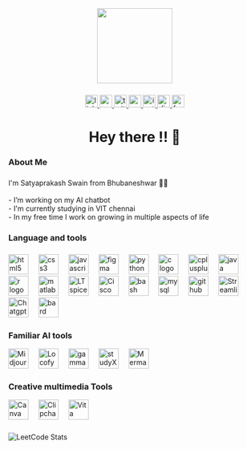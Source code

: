 <div align="center">
  <img height="150" src="https://encrypted-tbn0.gstatic.com/images?q=tbn:ANd9GcTnDrLd4YDmRCSdfSys9u3tNj3o1iBJvulhQQ&s"  />
</div>

###

<div align="center">
  <a href="https://www.linkedin.com/in/satyaprakash-swain-613067210/" target="_blank">
    <img src="https://img.shields.io/static/v1?message=LinkedIn&logo=linkedin&label=&color=0077B5&logoColor=white&labelColor=&style=for-the-badge" height="25" alt="linkedin logo"  />
  </a>
  <a href="https://www.youtube.com/@Satyaprakash__1929" target="_blank">
    <img src="https://img.shields.io/static/v1?message=Youtube&logo=youtube&label=&color=FF0000&logoColor=white&labelColor=&style=for-the-badge" height="25" alt="youtube logo"  />
  </a>
  <a href="https://x.com/Satya_1929" target="_blank">
    <img src="https://img.shields.io/static/v1?message=Twitter&logo=twitter&label=&color=1DA1F2&logoColor=white&labelColor=&style=for-the-badge" height="25" alt="twitter logo"  />
  </a>
  <a href="spswain2003.org@gmail.com" target="_blank">
    <img src="https://img.shields.io/static/v1?message=Gmail&logo=gmail&label=&color=D14836&logoColor=white&labelColor=&style=for-the-badge" height="25" alt="gmail logo"  />
  </a>
  <a href="https://www.instagram.com/satya__social" target="_blank">
    <img src="https://img.shields.io/static/v1?message=Instagram&logo=instagram&label=&color=E4405F&logoColor=white&labelColor=&style=for-the-badge" height="25" alt="instagram logo"  />
  </a>
  <a href="Satyaprakash Swain#4868" target="_blank">
    <img src="https://img.shields.io/static/v1?message=Discord&logo=discord&label=&color=7289DA&logoColor=white&labelColor=&style=for-the-badge" height="25" alt="discord logo"  />
  </a>
  <a href="https://www.facebook.com/profile.php?id=100077099600615" target="_blank">
    <img src="https://img.shields.io/static/v1?message=Facebook&logo=facebook&label=&color=1877F2&logoColor=white&labelColor=&style=for-the-badge" height="25" alt="facebook logo"  />
  </a>
</div>

###

<h1 align="center">Hey there !! 👋</h1>

###

<h3 align="left">About Me </h3>

###

<p align="left">I'm Satyaprakash Swain from Bhubaneshwar 👩‍💻<br><br>- I’m working on my AI chatbot<br>- I'm currently studying in VIT chennai<br>- In my free time I work on growing in multiple aspects of life</p>

###

<h3 align="left">Language and tools </h3>

###

<div align="left">
  <img src="https://cdn.jsdelivr.net/gh/devicons/devicon/icons/html5/html5-original.svg" height="40" alt="html5 logo"  />
  <img width="12" />
  <img src="https://cdn.jsdelivr.net/gh/devicons/devicon/icons/css3/css3-original.svg" height="40" alt="css3 logo"  />
  <img width="12" />
  <img src="https://cdn.jsdelivr.net/gh/devicons/devicon/icons/javascript/javascript-original.svg" height="40" alt="javascript logo"  />
  <img width="12" />
  <img src="https://cdn.jsdelivr.net/gh/devicons/devicon/icons/figma/figma-original.svg" height="40" alt="figma logo"  />
  <img width="12" />
  <img src="https://cdn.jsdelivr.net/gh/devicons/devicon/icons/python/python-original.svg" height="40" alt="python logo"  />
  <img width="12" />
  <img src="https://cdn.jsdelivr.net/gh/devicons/devicon/icons/c/c-original.svg" height="40" alt="c logo"  />
  <img width="12" />
  <img src="https://cdn.jsdelivr.net/gh/devicons/devicon/icons/cplusplus/cplusplus-original.svg" height="40" alt="cplusplus logo"  />
  <img width="12" />
  <img src="https://cdn.jsdelivr.net/gh/devicons/devicon/icons/java/java-original.svg" height="40" alt="java logo"  />
  <img width="12" />
  <img src="https://cdn.simpleicons.org/r/276DC3" height="40" alt="r logo"  />
  <img width="12" />
  <img src="https://skillicons.dev/icons?i=matlab" height="40" alt="matlab logo"  />
  <img width="12" />
  <img src="https://911electronic.com/wp-content/uploads/2020/11/LTSpice-logo.jpg" height="40" alt="LT spice"  />
  <img width="12" />
  <img src="https://filehulk.com/wp-content/uploads/2020/01/packet-Tracer-Picture.png" height="40" alt="Cisco packet tracer "  />
  <img width="12" />
  <img src="https://cdn.simpleicons.org/gnubash/4EAA25" height="40" alt="bash logo"  />
  <img width="12" />
  <img src="https://cdn.jsdelivr.net/gh/devicons/devicon/icons/mysql/mysql-original.svg" height="40" alt="mysql logo"  />
  <img width="12" />
  <img src="https://skillicons.dev/icons?i=github" height="40" alt="github logo"  />
  <img width="12" />
  <img src="https://img.stackshare.io/service/11393/default_67e251b5860795095fe91618cf3ef8d09257469a.png" height="40" alt="Streamlit logo"  />
  <img width="12" />
  <img src="https://static.vecteezy.com/system/resources/previews/024/558/803/non_2x/openai-chatgpt-logo-icon-free-png.png" height="40" alt="Chatgpt API logo"  />
  <img width="12" />
  <img src="https://freelogopng.com/images/all_img/1690653777google-bard-icon.png" height="40" alt="bard API logo"  />
</div>

###

<h3 align="left">Familiar AI tools </h3>

<div align="left">
  <img src="https://uxwing.com/wp-content/themes/uxwing/download/brands-and-social-media/midjourney-color-icon.png" height="40" alt="Midjourney image tool "  />
  <img width="12" />
  <img src="https://images.glints.com/unsafe/540x0/glints-dashboard.s3.amazonaws.com/company-logo/f615bb8c1e8c8679784228f1856230d0.png" height="40" alt="Locofy frontend tool "  />  
  <img width="12" />
  <img src="https://th.bing.com/th/id/OIP.jA_4bvuEz5MM5PGisBJtYQAAAA?rs=1&pid=ImgDetMain" height="40" alt="gamma pdf tool "  />  
  <img width="12" />
  <img src="https://atai-main.b-cdn.net/tools/studyx-icon.jpeg" height="40" alt="studyX Homework tool "  />  
  <img width="12" />
  <img src="https://encrypted-tbn0.gstatic.com/images?q=tbn:ANd9GcTPMgbHVXJCw0zQzk3DtR607-823YIxR1Zi_Q&s" height="40" alt="Mermaid Flowchart tool "  /> 
</div>

###

<h3 align="left"> Creative multimedia Tools</h3>

<div align="left">
  <img src="https://freelogopng.com/images/all_img/1656733637logo-canva-png.png" height="40" alt="Canva "  />
  <img width="12" />
  <img src="https://cdn01.symbaloo.com/smarkDefinitionAssets/89/smarkDef41310_1679412280062.png" height="40" alt="Clipchamp "  />  
  <img width="12" />
  <img src="https://encrypted-tbn0.gstatic.com/images?q=tbn:ANd9GcQGSDtXfanAoFTv8-oUhXiP01t6s7KIm4szJw&s" height="40" alt="Vita "  />  
</div>

###

![LeetCode Stats](https://leetcard.jacoblin.cool/Satya__1929?theme=nord&font=Noto%20Sans%20Sundanese&ext=contest)

<!--
![Leetcode Stats](https://leetcard.jacoblin.cool/Satya__1929?ext=contest)
ext=activity
ext=contest
ext=heatmap

Productive tool - habitica , notion ,etc
Creative multimedia Tools - picsart

-->


